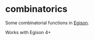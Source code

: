 # combinatorics

Some combinatorial functions in [Egison](https://www.egison.org/).

Works with Egison 4+
